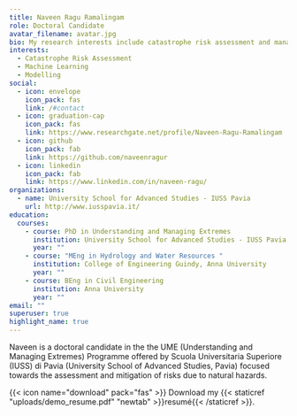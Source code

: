 ```yaml
---
title: Naveen Ragu Ramalingam
role: Doctoral Candidate
avatar_filename: avatar.jpg
bio: My research interests include catastrophe risk assessment and management.
interests:
  - Catastrophe Risk Assessment
  - Machine Learning
  - Modelling
social:
  - icon: envelope
    icon_pack: fas
    link: /#contact
  - icon: graduation-cap
    icon_pack: fas
    link: https://www.researchgate.net/profile/Naveen-Ragu-Ramalingam
  - icon: github
    icon_pack: fab
    link: https://github.com/naveenragur
  - icon: linkedin
    icon_pack: fab
    link: https://www.linkedin.com/in/naveen-ragu/
organizations:
  - name: University School for Advanced Studies - IUSS Pavia
    url: http://www.iusspavia.it/
education:
  courses:
    - course: PhD in Understanding and Managing Extremes
      institution: University School for Advanced Studies - IUSS Pavia
      year: ""
    - course: "MEng in Hydrology and Water Resources "
      institution: College of Engineering Guindy, Anna University
      year: ""
    - course: BEng in Civil Engineering
      institution: Anna University
      year: ""
email: ""
superuser: true
highlight_name: true
---
```

Naveen is a doctoral candidate in the the UME (Understanding and Managing Extremes) Programme offered by Scuola Universitaria Superiore (IUSS) di Pavia (University School of Advanced Studies, Pavia) focused towards the assessment and mitigation of risks due to natural hazards.

{{< icon name="download" pack="fas" >}} Download my {{< staticref "uploads/demo_resume.pdf" "newtab" >}}resumé{{< /staticref >}}.